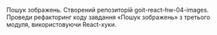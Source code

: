 Пошук зображень.
Створений репозиторій goit-react-hw-04-images.
Проведи рефакторинг коду завдання «Пошук зображень» з третього модуля, використовуючи React-хуки.

